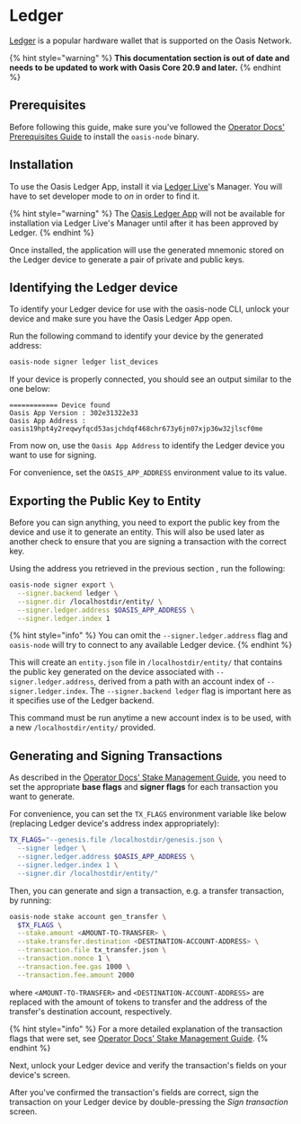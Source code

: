 # Ledger

[Ledger](https://www.ledger.com/) is a popular hardware wallet that is supported on the Oasis Network.

{% hint style="warning" %}
**This documentation section is out of date and needs to be updated to work with Oasis Core 20.9 and later.**
{% endhint %}

## Prerequisites

Before following this guide, make sure you've followed the [Operator Docs' Prerequisites Guide](../operator-docs/prerequisites-guide.md#installing-using-oasis-node) to install the `oasis-node` binary.

## Installation

To use the Oasis Ledger App, install it via [Ledger Live](https://www.ledger.com/ledger-live/)'s Manager. You will have to set developer mode to _on_ in order to find it.

{% hint style="warning" %}
The [Oasis Ledger App](https://github.com/Zondax/ledger-oasis) will not be available for installation via Ledger Live's Manager until after it has been approved by Ledger.
{% endhint %}

Once installed, the application will use the generated mnemonic stored on the Ledger device to generate a pair of private and public keys.

## Identifying the Ledger device

To identify your Ledger device for use with the oasis-node CLI, unlock your device and make sure you have the Oasis Ledger App open.

Run the following command to identify your device by the generated address:

```bash
oasis-node signer ledger list_devices
```

If your device is properly connected, you should see an output similar to the one below:

```text
============ Device found
Oasis App Version : 302e31322e33
Oasis App Address : oasis19hpt4y2reqwyfqcd53asjchdqf468chr673y6jn07xjp36w32jlscf0me
```

From now on, use the `Oasis App Address` to identify the Ledger device you want to use for signing.

For convenience, set the `OASIS_APP_ADDRESS` environment value to its value.

## Exporting the Public Key to Entity

Before you can sign anything, you need to export the public key from the device and use it to generate an entity. This will also be used later as another check to ensure that you are signing a transaction with the correct key.

Using the address you retrieved in the previous section , run the following:

```bash
oasis-node signer export \
  --signer.backend ledger \
  --signer.dir /localhostdir/entity/ \
  --signer.ledger.address $OASIS_APP_ADDRESS \
  --signer.ledger.index 1
```

{% hint style="info" %}
You can omit the `--signer.ledger.address` flag and `oasis-node` will try to connect to any available Ledger device.
{% endhint %}

This will create an `entity.json` file in `/localhostdir/entity/` that contains the public key generated on the device associated with `--signer.ledger.address`, derived from a path with an account index of `--signer.ledger.index`. The `--signer.backend ledger` flag is important here as it specifies use of the Ledger backend.

This command must be run anytime a new account index is to be used, with a new `/localhostdir/entity/` provided.

## Generating and Signing Transactions

As described in the [Operator Docs' Stake Management Guide](../operator-docs/stake-management.md#generating-and-submitting-transactions), you need to set the appropriate **base flags** and **signer flags** for each transaction you want to generate.

For convenience, you can set the `TX_FLAGS` environment variable like below \(replacing Ledger device's address index appropriately\):

```bash
TX_FLAGS="--genesis.file /localhostdir/genesis.json \
  --signer ledger \
  --signer.ledger.address $OASIS_APP_ADDRESS \
  --signer.ledger.index 1 \
  --signer.dir /localhostdir/entity/"
```

Then, you can generate and sign a transaction, e.g. a transfer transaction, by running:

```bash
oasis-node stake account gen_transfer \
  $TX_FLAGS \
  --stake.amount <AMOUNT-TO-TRANSFER> \
  --stake.transfer.destination <DESTINATION-ACCOUNT-ADDRESS> \
  --transaction.file tx_transfer.json \
  --transaction.nonce 1 \
  --transaction.fee.gas 1000 \
  --transaction.fee.amount 2000
```

where `<AMOUNT-TO-TRANSFER>` and `<DESTINATION-ACCOUNT-ADDRESS>` are replaced with the amount of tokens to transfer and the address of the transfer's destination account, respectively.

{% hint style="info" %}
For a more detailed explanation of the transaction flags that were set, see [Operator Docs' Stake Management Guide](../operator-docs/stake-management.md#common-transaction-flags).
{% endhint %}

Next, unlock your Ledger device and verify the transaction's fields on your device's screen.

After you've confirmed the transaction's fields are correct, sign the transaction on your Ledger device by double-pressing the _Sign transaction_ screen.

